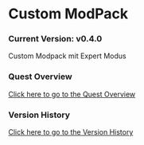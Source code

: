 # Custom ModPack

### Current Version: v0.4.0

Custom Modpack mit Expert Modus

### Quest Overview

[Click here to go to the Quest Overview](quests.md)

### Version History

[Click here to go to the Version History](VERSIONS.md)
